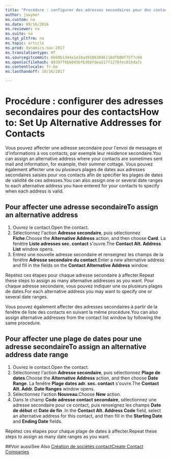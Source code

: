 ```yaml
---
title: "Procédure : configurer des adresses secondaires pour des contacts"
author: jswymer
ms.custom: na
ms.date: 09/16/2016
ms.reviewer: na
ms.suite: na
ms.tgt_pltfrm: na
ms.topic: article
ms.prod: dynamics-nav-2017
ms.translationtype: HT
ms.sourcegitcommit: 6b60b1344a1e18ad91863046110df880f75f7c04
ms.openlocfilehash: 89397f6b6045bfb36bfdea217f1278fec016da7c
ms.contentlocale: fr-be
ms.lasthandoff: 10/16/2017

---
```

# <a name="how-to-set-up-alternative-addresses-for-contacts"></a><span data-ttu-id="71c67-102">Procédure : configurer des adresses secondaires pour des contacts</span><span class="sxs-lookup"><span data-stu-id="71c67-102">How to: Set Up Alternative Addresses for Contacts</span></span>
<span data-ttu-id="71c67-103">Vous pouvez affecter une adresse secondaire pour l'envoi de messages et d'informations à vos contacts, par exemple leur résidence secondaire.</span><span class="sxs-lookup"><span data-stu-id="71c67-103">You can assign an alternative address where your contacts are sometimes sent mail and information, for example, their summer cottage.</span></span> <span data-ttu-id="71c67-104">Vous pouvez également affecter une ou plusieurs plages de dates aux adresses secondaires saisies pour vos contacts afin de spécifier les plages de dates de validité de ces adresses.</span><span class="sxs-lookup"><span data-stu-id="71c67-104">You can also assign one or several date ranges to each alternative address you have entered for your contacts to specify when each address is valid.</span></span>

## <a name="to-assign-an-alternative-address"></a><span data-ttu-id="71c67-105">Pour affecter une adresse secondaire</span><span class="sxs-lookup"><span data-stu-id="71c67-105">To assign an alternative address</span></span>
1. <span data-ttu-id="71c67-106">Ouvrez le contact.</span><span class="sxs-lookup"><span data-stu-id="71c67-106">Open the contact.</span></span>
2. <span data-ttu-id="71c67-107">Sélectionnez l'action **Adresse secondaire**, puis sélectionnez **Fiche**.</span><span class="sxs-lookup"><span data-stu-id="71c67-107">Choose the **Alternative Address** action, and then choose **Card**.</span></span> <span data-ttu-id="71c67-108">La fenêtre **Liste adresses sec. contact** s'ouvre.</span><span class="sxs-lookup"><span data-stu-id="71c67-108">The **Contact Alt. Address List** window opens.</span></span>
3. <span data-ttu-id="71c67-109">Entrez une nouvelle adresse secondaire et renseignez les champs de la fenêtre **Adresse secondaire du contact**.</span><span class="sxs-lookup"><span data-stu-id="71c67-109">Enter a new alternative address and fill in the fields on the **Contact Alternative Address** window.</span></span>

<span data-ttu-id="71c67-110">Répétez ces étapes pour chaque adresse secondaire à affecter.</span><span class="sxs-lookup"><span data-stu-id="71c67-110">Repeat these steps to assign as many alternative addresses as you want.</span></span> <span data-ttu-id="71c67-111">Pour chaque adresse secondaire, vous pouvez indiquer une ou plusieurs plages de dates.</span><span class="sxs-lookup"><span data-stu-id="71c67-111">For each alternative address you may want to specify one or several date ranges.</span></span>

<span data-ttu-id="71c67-112">Vous pouvez également affecter des adresses secondaires à partir de la fenêtre de liste des contacts en suivant la même procédure.</span><span class="sxs-lookup"><span data-stu-id="71c67-112">You can also assign alternative addresses from the contact list window by following the same procedure.</span></span>

## <a name="to-assign-an-alternative-address-date-range"></a><span data-ttu-id="71c67-113">Pour affecter une plage de dates pour une adresse secondaire</span><span class="sxs-lookup"><span data-stu-id="71c67-113">To assign an alternative address date range</span></span>
1. <span data-ttu-id="71c67-114">Ouvrez le contact.</span><span class="sxs-lookup"><span data-stu-id="71c67-114">Open the contact.</span></span>
2. <span data-ttu-id="71c67-115">Sélectionnez l'action **Adresse secondaire**, puis sélectionnez **Plage de dates**.</span><span class="sxs-lookup"><span data-stu-id="71c67-115">Choose the **Alternative Address** action, and then choose **Date Range**.</span></span> <span data-ttu-id="71c67-116">La fenêtre **Plage dates adr. sec. contact** s'ouvre.</span><span class="sxs-lookup"><span data-stu-id="71c67-116">The **Contact Alt. Addr. Date Ranges** window opens.</span></span>
3. <span data-ttu-id="71c67-117">Sélectionnez l'action **Nouveau**.</span><span class="sxs-lookup"><span data-stu-id="71c67-117">Choose **New** action.</span></span>
4. <span data-ttu-id="71c67-118">Dans le champ **Code adresse contact secondaire**, sélectionnez une adresse secondaire pour ce contact, puis renseignez les champs **Date de début** et **Date de fin** .</span><span class="sxs-lookup"><span data-stu-id="71c67-118">In the **Contact Alt. Address Code** field, select an alternative address for this contact, and then fill in the **Starting Date** and **Ending Date** fields.</span></span>

<span data-ttu-id="71c67-119">Répétez ces étapes pour chaque plage de dates à affecter.</span><span class="sxs-lookup"><span data-stu-id="71c67-119">Repeat these steps to assign as many date ranges as you want.</span></span>

##<a name="see-also"></a><span data-ttu-id="71c67-120">Voir aussi</span><span class="sxs-lookup"><span data-stu-id="71c67-120">See Also</span></span>
[<span data-ttu-id="71c67-121">Création de sociétés contact</span><span class="sxs-lookup"><span data-stu-id="71c67-121">Create Contact Companies</span></span>](marketing-create-contact-companies.md)

